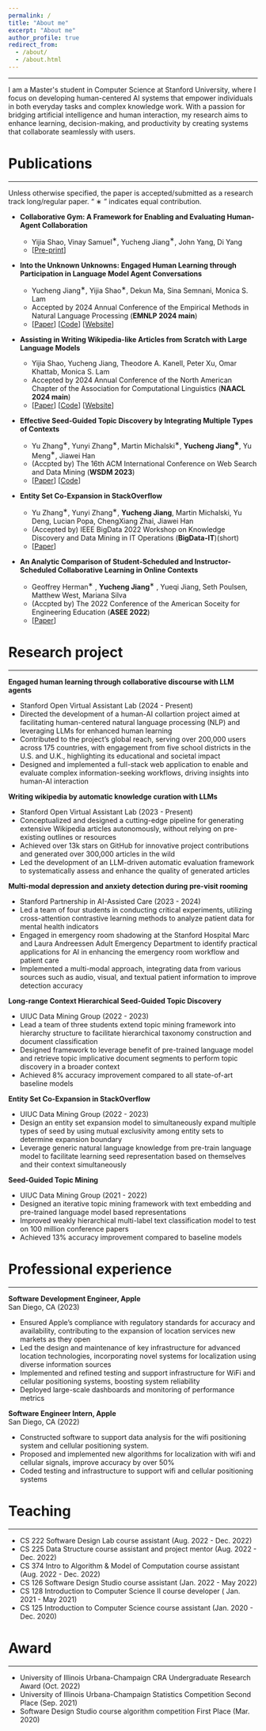 ```yaml
---
permalink: /
title: "About me"
excerpt: "About me"
author_profile: true
redirect_from: 
  - /about/
  - /about.html
---
```


---

I am a Master's student in Computer Science at Stanford University, where I focus on developing human-centered AI systems that empower individuals in both everyday tasks and complex knowledge work. With a passion for bridging artificial intelligence and human interaction, my research aims to enhance learning, decision-making, and productivity by creating systems that collaborate seamlessly with users.


# Publications

---

Unless otherwise specified, the paper is accepted/submitted as a research track long/regular paper. “ ∗ ” indicates equal contribution.

- **Collaborative Gym: A Framework for Enabling and Evaluating Human-Agent Collaboration**
  - Yijia Shao, Vinay Samuel$^∗$, Yucheng Jiang$^∗$, John Yang, Di Yang
  - [[Pre-print](https://arxiv.org/abs/2412.15701)]

- **Into the Unknown Unknowns: Engaged Human Learning through Participation in Language Model Agent Conversations**  
  - Yucheng Jiang$^∗$, Yijia Shao$^∗$, Dekun Ma, Sina Semnani, Monica S. Lam  
  - Accepted by 2024 Annual Conference of the Empirical Methods in Natural Language Processing  (**EMNLP 2024 main**)
  - [[Paper](https://aclanthology.org/2024.emnlp-main.554/)] [[Code](https://github.com/stanford-oval/storm)] [[Website](http://storm.genie.stanford.edu)]


- **Assisting in Writing Wikipedia-like Articles from Scratch with Large Language Models**  
  - Yijia Shao, Yucheng Jiang, Theodore A. Kanell, Peter Xu, Omar Khattab, Monica S. Lam  
  - Accepted by 2024 Annual Conference of the North American Chapter of the Association for Computational Linguistics (**NAACL 2024 main**)
  - [[Paper](https://aclanthology.org/2024.naacl-long.347/)] [[Code](https://github.com/stanford-oval/storm)] [[Website](http://storm.genie.stanford.edu)]


- **Effective Seed-Guided Topic Discovery by Integrating Multiple Types of Contexts**
  - Yu Zhang$^∗$, Yunyi Zhang$^∗$, Martin Michalski$^∗$, **Yucheng Jiang$^∗$**, Yu Meng$^∗$, Jiawei Han
  - (Accpted by) The 16th ACM International Conference on Web Search and Data Mining (**WSDM 2023**)
  - [[Paper](https://dl.acm.org/doi/10.1145/3539597.3570475)] [[Code](https://github.com/yzhan238/SeedTopicMine)]


- **Entity Set Co-Expansion in StackOverflow** 
  - Yu Zhang$^∗$, Yunyi Zhang$^∗$, **Yucheng Jiang**, Martin Michalski, Yu Deng, Lucian Popa, ChengXiang Zhai, Jiawei Han
  - (Accepted by) IEEE BigData 2022 Workshop on Knowledge Discovery and Data Mining in IT Operations (**BigData-IT**)(short)
  - [[Paper](https://arxiv.org/abs/2212.02271)]

- **An Analytic Comparison of Student-Scheduled and Instructor-Scheduled Collaborative Learning in Online Contexts**
  - Geoffrey Herman$^∗$ , **Yucheng Jiang**$^∗$ , Yueqi Jiang, Seth Poulsen, Matthew West, Mariana Silva
  - (Accpted by) The 2022 Conference of the American Soceity for Engineering Education (**ASEE 2022**)
  - [[Paper](https://peer.asee.org/an-analytic-comparison-of-student-scheduled-and-instructor-scheduled-collaborative-learning-in-online-contexts.pdf)]


# Research project

---

**Engaged human learning through collaborative discourse with LLM agents**  
- Stanford Open Virtual Assistant Lab (2024 - Present)  
- Directed the development of a human-AI collartion project aimed at facilitating human-centered natural language
processing (NLP) and leveraging LLMs for enhanced human learning
- Contributed to the project’s global reach, serving over 200,000 users across 175 countries, with engagement from five
school districts in the U.S. and U.K., highlighting its educational and societal impact
- Designed and implemented a full-stack web application to enable and evaluate complex information-seeking workflows,
driving insights into human-AI interaction

**Writing wikipedia by automatic knowledge curation with LLMs**  
- Stanford Open Virtual Assistant Lab (2023 - Present)  
- Conceptualized and designed a cutting-edge pipeline for generating extensive Wikipedia articles autonomously, without
relying on pre-existing outlines or resources
- Achieved over 13k stars on GitHub for innovative project contributions and generated over 300,000 articles in the wild
- Led the development of an LLM-driven automatic evaluation framework to systematically assess and enhance the quality
of generated articles

**Multi-modal depression and anxiety detection during pre-visit rooming**  
- Stanford Partnership in AI-Assisted Care (2023 - 2024)  
- Led a team of four students in conducting critical experiments, utilizing cross-attention contrastive learning methods to
analyze patient data for mental health indicators
- Engaged in emergency room shadowing at the Stanford Hospital Marc and Laura Andreessen Adult Emergency
Department to identify practical applications for AI in enhancing the emergency room workflow and patient care
- Implemented a multi-modal approach, integrating data from various sources such as audio, visual, and textual patient
information to improve detection accuracy

**Long-range Context Hierarchical Seed-Guided Topic Discovery**
- UIUC Data Mining Group (2022 - 2023)
- Lead a team of three students extend topic mining framework into hierarchy structure to facilitate hierarchical taxonomy
construction and document classification
- Designed framework to leverage benefit of pre-trained language model and retrieve topic implicative document segments to
perform topic discovery in a broader context
- Achieved 8% accuracy improvement compared to all state-of-art baseline models


**Entity Set Co-Expansion in StackOverflow**
- UIUC Data Mining Group (2022 - 2023)
- Design an entity set expansion model to simultaneously expand multiple types of seed by using mutual exclusivity among
entity sets to determine expansion boundary
- Leverage generic natural language knowledge from pre-train language model to facilitate learning seed representation based
on themselves and their context simultaneously

**Seed-Guided Topic Mining**
- UIUC Data Mining Group (2021 - 2022)
- Designed an iterative topic mining framework with text embedding and pre-trained language model based representations
- Improved weakly hierarchical multi-label text classification model to test on 100 million conference papers
- Achieved 13% accuracy improvement compared to baseline models

# Professional experience

---

**Software Development Engineer, Apple**  
San Diego, CA (2023)  
- Ensured Apple’s compliance with regulatory standards for accuracy and availability, contributing to the expansion of
location services new markets as they open
- Led the design and maintenance of key infrastructure for advanced location technologies, incorporating novel systems for
localization using diverse information sources
- Implemented and refined testing and support infrastructure for WiFi and cellular positioning systems, boosting system
reliability
- Deployed large-scale dashboards and monitoring of performance metrics

**Software Engineer Intern, Apple**  
San Diego, CA (2022)  
- Constructed software to support data analysis for the wifi positioning system and cellular positioning system.  
- Proposed and implemented new algorithms for localization with wifi and cellular signals, improve accuracy by over 50%
- Coded testing and infrastructure to support wifi and cellular positioning systems


# Teaching

---

- CS 222 Software Design Lab course assistant   (Aug. 2022 - Dec. 2022)
- CS 225 Data Structure course assistant and project mentor            (Aug. 2022 - Dec. 2022)
- CS 374 Intro to Algorithm \& Model of Computation course assistant     (Aug. 2022 - Dec. 2022)
- CS 126 Software Design Studio course assistant      (Jan. 2022 - May 2022)
- CS 128 Introduction to Computer Science II course developer                                     ( Jan. 2021 - May 2021)
- CS 125 Introduction to Computer Science course assistant                                            (Jan. 2020 - Dec. 2020)



# Award

---

- University of Illinois Urbana-Champaign CRA Undergraduate Research Award          (Oct. 2022)
- University of Illinois Urbana-Champaign Statistics Competition Second Place            (Sep. 2021)
- Software Design Studio course algorithm competition First Place                                 (Mar. 2020)
